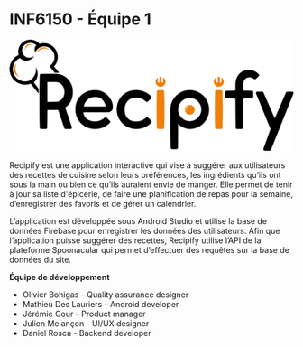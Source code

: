 # INF6150 - Équipe 1

![Logo Recipify](testlogo_petit.jpg)

Recipify est une application interactive qui vise à suggérer aux utilisateurs des recettes de cuisine selon leurs préférences, les ingrédients qu’ils ont sous la main ou bien ce qu’ils auraient envie de manger. Elle permet de tenir à jour sa liste d'épicerie, de faire une planification de repas pour la semaine, d’enregistrer des favoris et de gérer un calendrier.
    
L’application est développée sous Android Studio et utilise la base de données Firebase pour enregistrer les données des utilisateurs. Afin que l’application puisse suggérer des recettes, Recipify utilise l’API de la plateforme Spoonacular qui permet d’effectuer des requêtes sur la base de données du site.


**Équipe de développement**
- Olivier Bohigas - Quality assurance designer
- Mathieu Des Lauriers - Android developer
- Jérémie Gour - Product manager
- Julien Melançon - UI/UX designer
- Daniel Rosca - Backend developer
